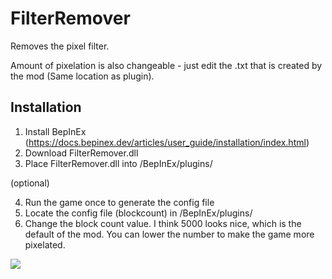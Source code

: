 # FilterRemover

Removes the pixel filter.

Amount of pixelation is also changeable - just edit the .txt that is created by the mod (Same location as plugin).

## Installation

1. Install BepInEx (https://docs.bepinex.dev/articles/user_guide/installation/index.html)
2. Download FilterRemover.dll
3. Place FilterRemover.dll into /BepInEx/plugins/

(optional)

4. Run the game once to generate the config file
5. Locate the config file (blockcount) in /BepInEx/plugins/
6. Change the block count value. I think 5000 looks nice, which is the default of the mod. You can lower the number to make the game more pixelated.

![](https://i.imgur.com/iIGojXe.png)
